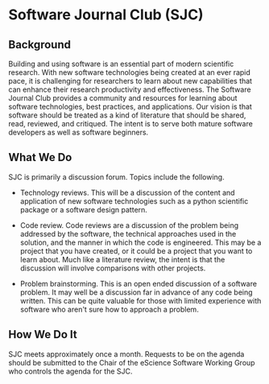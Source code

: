 # Software Journal Club (SJC)

## Background
Building and using software is an essential part of modern scientific research.
With new software technologies being created at an ever rapid pace, it is
challenging for researchers to learn about new capabilities that can enhance their
research productivity and effectiveness.
The Software Journal Club provides a community and resources for learning about
software technologies, best practices, and applications.
Our vision is that software should be treated as a kind of literature that should
be shared, read, reviewed, and critiqued.
The intent is to serve both mature software developers as well as software beginners.

## What We Do
SJC is primarily a discussion forum. Topics include the following.

- Technology reviews. This will be a discussion of the
content and application of new software technologies such as a python scientific
package or a software design pattern.

- Code review. 
Code reviews are a discussion of
the problem being
addressed by the software, the technical approaches used
in the solution, and the manner in which the code is engineered.
This may be a project that you have created, or it could be
a project that you want to learn about.
Much like a literature review, the intent is that the discussion will
involve comparisons with other projects.

- Problem brainstorming. This is an open ended discussion of a software problem. It may well
be a discussion far in advance of any code being written.
This can be quite valuable for those with limited experience with software who aren't sure
how to approach a problem.

## How We Do It
SJC meets approximately once a month.
Requests to be on the agenda should be submitted to the Chair of the eScience Software Working
Group who controls the agenda for the SJC.

